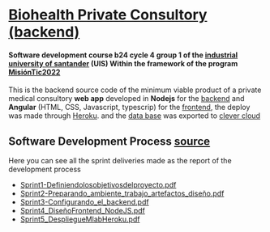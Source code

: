 # [Biohealth Private Consultory](https://biohealth-b24-g01-frontend.herokuapp.com/) [(backend)](https://github.com/DLesmes/biohealth_backend/blob/main/README.md)
#### Software development course b24 cycle 4 group 1 of the [industrial university of santander](https://lms.uis.edu.co/) (UIS) Within the framework of the program [MisiónTic2022](https://www.misiontic2022.gov.co/portal/)

This is the backend source code of the minimum viable product of a private medical consultory **web app** developed in **Nodejs** for the [backend](https://github.com/DLesmes/biohealth_backend/blob/main/README.md) and **Angular** (HTML, CSS, Javascript, typescrip) for the [frontend](https://github.com/DLesmes/biohealth_frontend/blob/main/README.md), the deploy was made through [Heroku](http://biohealth-b24-g01-frontend.herokuapp.com/). and the [data base](https://github.com/DLesmes/biohealth_backend/blob/main/biohealthDataBase.sql) was exported to [clever cloud](https://www.clever-cloud.com/)

## Software Development Process [source](https://github.com/DLesmes/MisionTic2022/tree/main/WebDevelopment/Deliverables)

Here you can see all the sprint deliveries made as the report of the development process
* [Sprint1-Definiendolosobjetivosdelproyecto.pdf](https://github.com/DLesmes/MisionTic2022/blob/main/WebDevelopment/Deliverables/Sprint1-Definiendolosobjetivosdelproyecto.pdf)
* [Sprint2-Preparando_ambiente_trabajo_artefactos_diseño.pdf](https://github.com/DLesmes/MisionTic2022/blob/main/WebDevelopment/Deliverables/Sprint2-Preparando_ambiente_trabajo_artefactos_dise%C3%B1o.pdf)
* [Sprint3-Configurando_el_backend.pdf](https://github.com/DLesmes/MisionTic2022/blob/main/WebDevelopment/Deliverables/Sprint3-Configurando_el_backend.pdf)
* [Sprint4_DiseñoFrontend_NodeJS.pdf](https://github.com/DLesmes/MisionTic2022/blob/main/WebDevelopment/Deliverables/Sprint4_Dise%C3%B1oFrontend_NodeJS.pdf)
* [Sprint5_DespliegueMlabHeroku.pdf](https://github.com/DLesmes/MisionTic2022/blob/main/WebDevelopment/Deliverables/Sprint5_DespliegueMlabHeroku.pdf)
